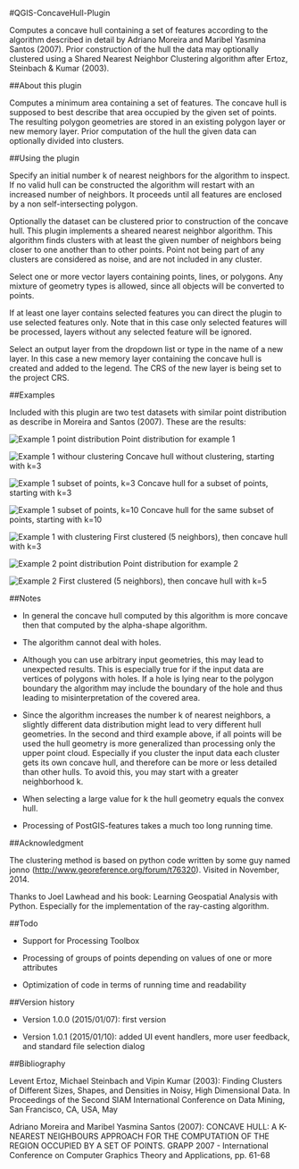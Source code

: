 #QGIS-ConcaveHull-Plugin

Computes a concave hull containing a set of features according to the algorithm described in detail by Adriano Moreira and Maribel Yasmina Santos (2007). Prior construction of the hull the data may optionally clustered using a Shared Nearest Neighbor Clustering algorithm after Ertoz, Steinbach & Kumar (2003).

##About this plugin

Computes a minimum area containing a set of features. The concave hull is supposed to best describe that area occupied by the given set of points. The resulting polygon geometries are stored in an existing polygon layer or new memory layer. Prior computation of the hull the given data can optionally divided into clusters.

##Using the plugin

Specify an initial number k of nearest neighbors for the algorithm to inspect. If no valid hull can be constructed the algorithm will restart with an increased number of neighbors. It proceeds until all features are enclosed by a non self-intersecting polygon.

Optionally the dataset can be clustered prior to construction of the concave hull. This plugin implements a sheared nearest neighbor algorithm. This algorithm finds clusters with at least the given number of neighbors being closer to one another than to other points. Point not being part of any clusters are considered as noise, and are not included in any cluster.

Select one or more vector layers containing points, lines, or polygons. Any mixture of geometry types is allowed, since all objects will be converted to points.

If at least one layer contains selected features you can direct the plugin to use selected features only. Note that in this case only selected features will be processed, layers without any selected feature will be ignored.

Select an output layer from the dropdown list or type in the name of a new layer. In this case a new memory layer containing the concave hull is created and added to the legend. The CRS of the new layer is being set to the project CRS.

##Examples

Included with this plugin are two test datasets with similar point distribution as describe in Moreira and Santos (2007). These are the results:

![Example 1 point distribution](/images/expl01.png)
Point distribution for example 1

![Example 1 withour clustering](/images/expl01_conch_3.png)
Concave hull without clustering, starting with k=3

![Example 1 subset of points, k=3](/images/expl01_conch_3_a.png)
Concave hull for a subset of points, starting with k=3

![Example 1 subset of points, k=10](/images/expl01_conch_10_a.png)
Concave hull for the same subset of points, starting with k=10

![Example 1 with clustering](/images/expl01_clust_5_3.png)
First clustered (5 neighbors), then concave hull with k=3

![Example 2 point distribution](/images/expl02.png)
Point distribution for example 2

![Example 2](/images/expl02_clust_5_5.png)
First clustered (5 neighbors), then concave hull with k=5

##Notes

* In general the concave hull computed by this algorithm is more concave then that computed by the alpha-shape algorithm. 

* The algorithm cannot deal with holes.

* Although you can use arbitrary input geometries, this may lead to unexpected results. This is especially true for if the input data are vertices of polygons with holes. If a hole is lying near to the polygon boundary the algorithm may include the boundary of the hole and thus leading to misinterpretation of the covered area.

* Since the algorithm increases the number k of nearest neighbors, a slightly different data distribution might lead to very different hull geometries. In the second and third example above, if all points will be used the hull geometry is more generalized than processing only the upper point cloud. Especially if you cluster the input data each cluster gets its own concave hull, and therefore can be more or less detailed than other hulls. To avoid this, you may start with a greater neighborhood k.

* When selecting a large value for k the hull geometry equals the convex hull.
 
* Processing of PostGIS-features takes a much too long running time.

##Acknowledgment

The clustering method is based on python code written by some guy named jonno (http://www.georeference.org/forum/t76320). Visited in November, 2014.

Thanks to Joel Lawhead and his book: Learning Geospatial Analysis with Python. Especially for the implementation of the ray-casting algorithm.

##Todo

* Support for Processing Toolbox

* Processing of groups of points depending on values of one or more attributes

* Optimization of code in terms of running time and readability

##Version history

* Version 1.0.0 (2015/01/07): first version

* Version 1.0.1 (2015/01/10): added UI event handlers, more user feedback, and standard file selection dialog

##Bibliography

Levent Ertoz, Michael Steinbach and Vipin Kumar (2003): Finding Clusters of Different Sizes, Shapes, and Densities in Noisy, High Dimensional Data. In Proceedings of the Second SIAM International Conference on Data Mining, San Francisco, CA, USA, May

Adriano Moreira and Maribel Yasmina Santos (2007): CONCAVE HULL: A K-NEAREST NEIGHBOURS APPROACH FOR THE COMPUTATION OF THE REGION OCCUPIED BY A SET OF POINTS. GRAPP 2007 - International Conference on Computer Graphics Theory and Applications, pp. 61-68